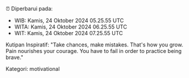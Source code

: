 ⏰ Diperbarui pada:
- WIB: Kamis, 24 Oktober 2024 05.25.55 UTC
- WITA: Kamis, 24 Oktober 2024 06.25.55 UTC
- WIT: Kamis, 24 Oktober 2024 07.25.55 UTC

Kutipan Inspiratif:
"Take chances, make mistakes. That's how you grow. Pain nourishes your courage. You have to fail in order to practice being brave."


Kategori: motivational

